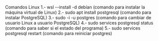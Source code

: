 Comandos Linux
1.- wsl --install -d debían (comando para instalar la máquina virtual de Linux)
2.- sudo apt install postgresql (comando para instalar PostgreSQL)
3.- sudo -i -u postgres (comando para cambiar de usuario Linux a usuario PostgreSQL)
4.- sudo services postgresql status (comando para saber si el estado del programa)
5.- sudo services postgresql restart (comando para reiniciar postgres)